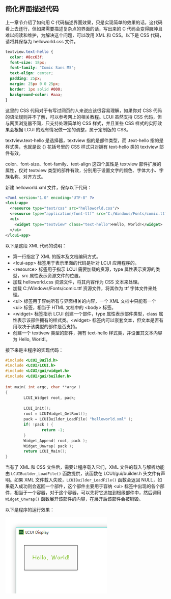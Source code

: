 
## 简化界面描述代码

上一章节介绍了如何用 C 代码描述界面效果，只是实现简单的效果的话，这代码看上去还行，但如果需要描述复杂点的界面的话，写出来的 C 代码会变得臃肿且难以阅读和维护，为解决这个问题，可以改用 XML 和 CSS。以下是 CSS 代码，请将其保存为 helloworld.css 文件。

``` css
textview.text-hello {
  color: #8cc63f;
  font-size: 18px;
  font-family: "Comic Sans MS";
  text-align: center;
  padding: 25px;
  margin: 25px 0 0 25px;
  border: 1px solid #000;
  background-color: #aaa;
}
```

这里的 CSS 代码对于有写过网页的人来说应该很容易理解，如果你对 CSS 代码的语法规则并不了解，可以参考网上的相关教程。LCUI 虽然支持 CSS 代码，但与网页浏览器不同，只支持处理简单的 CSS 样式，并且某些 CSS 样式的实际效果会根据 LCUI 的现有情况做一定的调整，属于定制版的 CSS。

textview.text-hello 是选择器，textview 指的是部件类型，而 .text-hello 指的是样式类，也就是说 {} 花括号里的 CSS 样式只对拥有 text-hello 类的 textview 部件有效。

color、font-size、font-family、text-align 这四个属性是 textview 部件扩展的属性，仅对 textview 类型的部件有效，分别用于设置文字的颜色、字体大小、字族名称、对齐方式。

新建 helloworld.xml 文件，保存以下代码：

``` xml
<?xml version="1.0" encoding="UTF-8" ?>
<lcui-app>
  <resource type="text/css" src="helloworld.css"/>
  <resource type="application/font-ttf" src="C:/Windows/Fonts/comic.ttf"/>
  <ui>
    <widget type="textview" class="text-hello">Hello, World!</widget>
  </ui>
</lcui-app>
```

以下是这段 XML 代码的说明：
- 第一行指定了 XML 的版本及文档编码方式。
- &lt;lcui-app&gt; 标签用于表示里面的代码是针对 LCUI 应用程序的。
- &lt;resource&gt; 标签用于指示 LCUI 需要加载的资源，type 属性表示资源的类型，src 属性表示资源文件的位置。
- 加载 helloworld.css 资源文件，将其内容作为 CSS 文本来处理。
- 加载 C:/Windows/Fonts/comic.ttf 资源文件，将其作为 ttf 字体文件来处理。
- &lt;ui&gt; 标签用于容纳所有与界面相关的内容，一个 XML 文档中只能有一个 &lt;ui&gt; 标签，相当于 HTML 文档中的 &lt;body&gt; 标签。
- &lt;widget&gt; 标签指示 LCUI 创建一个部件，type 属性表示部件类型，class 属性表示该部件拥有的样式类。&lt;widget&gt; 标签内可以嵌套文本，但文本是否有用取决于该类型的部件是否支持。
- 创建一个 textivew 类型的部件，拥有 text-hello 样式类，并设置其文本内容为 Hello, World!。

接下来是主程序的实现代码：

``` c
#include <LCUI_Build.h>
#include <LCUI/LCUI.h>
#include <LCUI/gui/widget.h>
#include <LCUI/gui/builder.h>

int main( int argc, char **argv )
{
        LCUI_Widget root, pack;

        LCUI_Init();
        root = LCUIWidget_GetRoot();
        pack = LCUIBuilder_LoadFile( "helloworld.xml" );
        if( !pack ) {
                return -1;
        }
        Widget_Append( root, pack ); 
        Widget_Unwrap( pack );
        return LCUI_Main();
}
```

当有了 XML 和 CSS 文件后，需要让程序载入它们，XML 文件的载入与解析功能由 `LCUIBuilder_LoadFile()` 函数提供，该函数在 LCUI/gui/builder.h 头文件有声明。如果 XML 文件载入失败，`LCUIBuilder_LoadFile()` 函数会返回 NULL，如果载入成功则会返回一个部件，这个部件主要用于容纳 &lt;ui&gt; 标签中出现的各个部件，相当于一个容器，对于这个容器，可以先将它追加到根级部件中，然后调用 `Widget_Unwrap()` 函数展开该部件的内容，在展开后该部件会被销毁。

以下是程序的运行效果：

![运行效果](../../images//getting_started_step_3.png)
